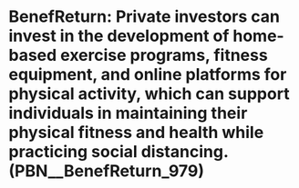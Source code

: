 # BenefReturn: __Private investors can invest in the development of home-based exercise programs, fitness equipment, and online platforms for physical activity, which can support individuals in maintaining their physical fitness and health while practicing social distancing.__ (PBN__BenefReturn_979)

